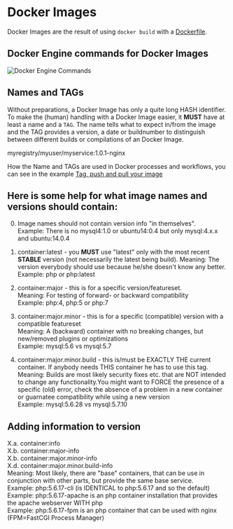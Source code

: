 # Docker Images

Docker Images are the result of using `docker build` with a [Dockerfile](Dockerfile.md).

## Docker Engine commands for Docker Images

![Docker Engine Commands](https://raw.githubusercontent.com/rossbachp/docker-basics/master/images/docker-command-flow.png)

## Names and TAGs

Without preparations, a Docker Image has only a quite long HASH identifier. To make the (human) handling with a Docker Image easier, it **MUST** have at least a name and a `TAG`.
The name tells what to expect in/from the image and the TAG provides a version, a date or buildnumber to distinguish between different builds or compilations of an Docker Image. 

myregistry/myuser/myservice:1.0.1-nginx

How the Name and TAGs are used in Docker processes and workflows, you can see in the example [Tag, push and pull your image](https://docs.docker.com/linux/step_six/)

## Here is some help for what image names and versions should contain:

0. Image names should not contain version info "in themselves".  
  Example: There is no mysql4:1.0 or ubuntu14:0.4 but only mysql:4.x.x and ubuntu:14.0.4
  
1. container:latest - you **MUST** use "latest" only with the most recent **STABLE** version (not necessarily the latest being build). 
  Meaning: The version everybody should use because he/she doesn't know any better.  
    Example: php or php:latest
  
2. container:major - this is for a specific version/featureset.  
  Meaning: For testing of forward- or backward compatibility  
  Example: php:4, php:5 or php:7  
  
3. container:major.minor - this is for a specific (compatible) version with a compatible featureset  
  Meaning: A (backward) container with no breaking changes, but new/removed plugins or optimizations  
  Example: mysql:5.6 vs mysql:5.7
  
4. container:major.minor.build - this is/must be EXACTLY THE current container. If anybody needs THIS container he has to use this tag.  
  Meaning: Builds are most likely security fixes etc. that are NOT intended to change any functionality.You might want to FORCE the presence of a specific (old) error, check the absence of a problem in a new container or guarnatee compatibility while using a new version  
  Example: mysql:5.6.28 vs mysql:5.7.10  
  
## Adding information to version

X.a. container:info  
X.b. container:major-info  
X.b. container:major.minor-info  
X.d. container:major.minor.build-info  
  Meaning: Most likely, there are "base" containers, that can be use in conjunction with other parts, but provide the same base service.  
  Example: php:5.6.17-cli (is IDENTICAL to php:5.6.17 and so the default)  
  Example: php:5.6.17-apache is an php container installation that provides the apache webserver WITH php  
  Example: php:5.6.17-fpm is an php container that can be used with nginx (FPM=FastCGI Process Manager)
